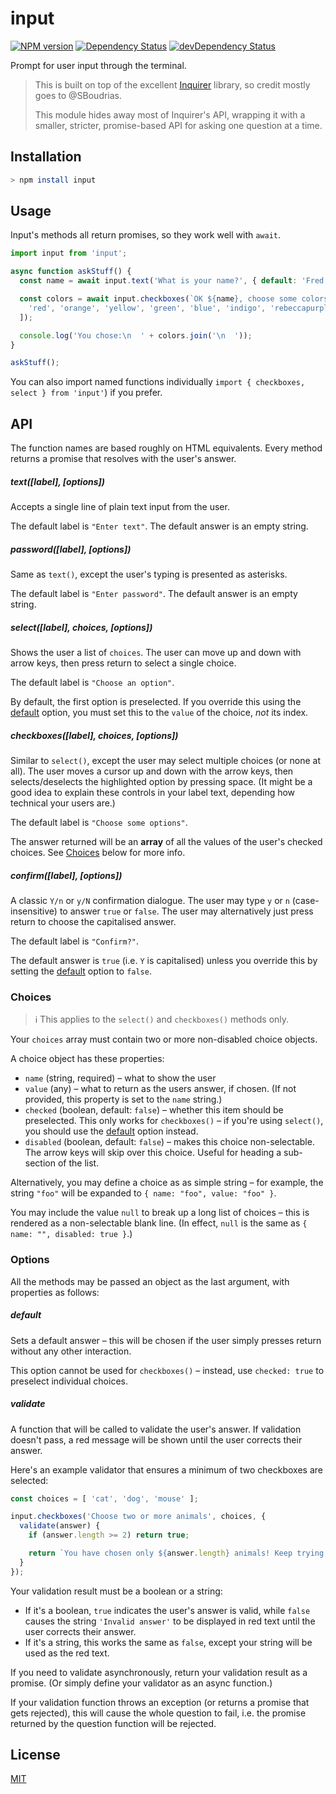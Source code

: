 # input

[![NPM version][npm-image]][npm-url] [![Dependency Status][depstat-image]][depstat-url] [![devDependency Status][devdepstat-image]][devdepstat-url]

Prompt for user input through the terminal.

> This is built on top of the excellent [Inquirer](https://github.com/SBoudrias/Inquirer.js) library, so credit mostly goes to @SBoudrias.
>
> This module hides away most of Inquirer's API, wrapping it with a smaller, stricter, promise-based API for asking one question at a time.


## Installation

```sh
> npm install input
```


## Usage

Input's methods all return promises, so they work well with `await`.

```js
import input from 'input';

async function askStuff() {
  const name = await input.text('What is your name?', { default: 'Fred' });

  const colors = await input.checkboxes(`OK ${name}, choose some colors`, [
    'red', 'orange', 'yellow', 'green', 'blue', 'indigo', 'rebeccapurple'
  ]);

  console.log('You chose:\n  ' + colors.join('\n  '));
}

askStuff();
```

You can also import named functions individually `import { checkboxes, select } from 'input'`) if you prefer.


## API

The function names are based roughly on HTML equivalents. Every method returns a promise that resolves with the user's answer.

##### text([label], [options])

Accepts a single line of plain text input from the user.

The default label is `"Enter text"`. The default answer is an empty string.

##### password([label], [options])

Same as `text()`, except the user's typing is presented as asterisks.

The default label is `"Enter password"`. The default answer is an empty string.

##### select([label], choices, [options])

Shows the user a list of `choices`. The user can move up and down with arrow keys, then press return to select a single choice.

The default label is `"Choose an option"`.

By default, the first option is preselected. If you override this using the [default](#default) option, you must set this to the `value` of the choice, *not* its index.

##### checkboxes([label], choices, [options])

Similar to `select()`, except the user may select multiple choices (or none at all). The user moves a cursor up and down with the arrow keys, then selects/deselects the highlighted option by pressing space. (It might be a good idea to explain these controls in your label text, depending how technical your users are.)

The default label is `"Choose some options"`.

The answer returned will be an **array** of all the values of the user's checked choices. See [Choices](#Choices) below for more info.

##### confirm([label], [options])

A classic `Y/n` or `y/N` confirmation dialogue. The user may type `y` or `n` (case-insensitive) to answer `true` or `false`. The user may alternatively just press return to choose the capitalised answer.

The default label is `"Confirm?"`.

The default answer is `true` (i.e. `Y` is capitalised) unless you override this by setting the [default](#default) option to `false`.

### Choices

> ℹ️ This applies to the `select()` and `checkboxes()` methods only.

Your `choices` array must contain two or more non-disabled choice objects.

A choice object has these properties:

- `name` (string, required) – what to show the user
- `value` (any) – what to return as the users answer, if chosen. (If not provided, this property is set to the `name` string.)
- `checked` (boolean, default: `false`) – whether this item should be preselected. This only works for `checkboxes()` – if you're using `select()`, you should use the [default](#default) option instead.
- `disabled` (boolean, default: `false`) – makes this choice non-selectable. The arrow keys will skip over this choice. Useful for heading a sub-section of the list.

Alternatively, you may define a choice as as simple string – for example, the string `"foo"` will be expanded to `{ name: "foo", value: "foo" }`.

You may include the value `null` to break up a long list of choices – this is rendered as a non-selectable blank line. (In effect, `null` is the same as `{ name: "", disabled: true }`.)

### Options

All the methods may be passed an object as the last argument, with properties as follows:

##### default

Sets a default answer – this will be chosen if the user simply presses return without any other interaction.

This option cannot be used for `checkboxes()` – instead, use `checked: true` to preselect individual choices.

##### validate

A function that will be called to validate the user's answer. If validation doesn't pass, a red message will be shown until the user corrects their answer.

Here's an example validator that ensures a minimum of two checkboxes are selected:

```js
const choices = [ 'cat', 'dog', 'mouse' ];

input.checkboxes('Choose two or more animals', choices, {
  validate(answer) {
    if (answer.length >= 2) return true;

    return `You have chosen only ${answer.length} animals! Keep trying!`;
  }
});
```

Your validation result must be a boolean or a string:

- If it's a boolean, `true` indicates the user's answer is valid, while `false` causes the string `'Invalid answer'` to be displayed in red text until the user corrects their answer.
- If it's a string, this works the same as `false`, except your string will be used as the red text.

If you need to validate asynchronously, return your validation result as a promise. (Or simply define your validator as an async function.)

If your validation function throws an exception (or returns a promise that gets rejected), this will cause the whole question to fail, i.e. the promise returned by the question function will be rejected.

## License

[MIT](https://opensource.org/licenses/MIT)

<!-- badge URLs -->
[npm-url]: https://npmjs.org/package/input
[npm-image]: https://img.shields.io/npm/v/input.svg?style=flat-square

[depstat-url]: https://david-dm.org/callumlocke/input
[depstat-image]: https://img.shields.io/david/callumlocke/input.svg?style=flat-square

[devdepstat-url]: https://david-dm.org/callumlocke/input#info=devDependencies
[devdepstat-image]: https://img.shields.io/david/dev/callumlocke/input.svg?style=flat-square&label=devDeps
